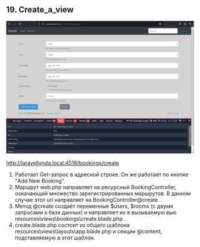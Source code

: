 ## 19. Create_a_view

<img src="./img/19.png" alt="drawing" width="800"/>

http://laravellynda.local:4518/bookings/create

1. Работает Get-запрос в адресной строке. Он же работает по кнопке "Add New Booking".
2. Маршрут web.php направляет на ресурсный BookingController, означающий множество зарегистрированных маршрутов. В данном случае этот url направляет на BookingController@create .
3. Метод @create создаёт переменные $users, $rooms (с двумя запросами к базе данных) и направляет их в вызываемую вью resources\views\bookings\create.blade.php .
4. create.blade.php состоит из общего шаблона resources\views\layouts\app.blade.php и секции @content, подставляемую в этот шаблон.
